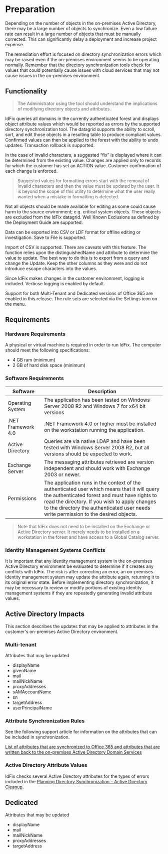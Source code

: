 # Preparation

Depending on the number of objects in the on-premises Active Directory, there may be a large number of objects to synchronize. Even a low failure rate can result in a large number of objects that must be manually corrected. This can significantly delay a deployment and increase project expense.  

The remediation effort is focused on directory synchronization errors which may be raised even if the on-premises environment seems to be operating normally.  Remember that the directory synchronization tools check for values that could potentially cause issues with cloud services that may not cause issues in the on-premises environment.

## Functionality

> The Administrator using the tool should understand the implications of modifying directory objects and attributes.

IdFix queries all domains in the currently authenticated forest and displays object attribute values which would be reported as errors by the  supported directory synchronization tool.  The datagrid supports the ability to scroll, sort, and edit those objects in a resulting table to produce compliant values.  Confirmed values can then be applied to the forest with the ability to undo updates.   Transaction rollback is supported.

In the case of invalid characters, a suggested “fix” is displayed where it can be determined from the existing value.  Changes are applied only to records for which the customer has set an ACTION value.   Customer confirmation of each change is enforced.

> Suggested values for formatting errors start with the removal of invalid characters and then the value must be updated by the user.  It is beyond the scope of this utility to determine what the user really wanted when a mistake in formatting is detected.

Not all objects should be made available for editing as some could cause harm to the source environment; e.g. critical system objects. These objects are excluded from the IdFix datagrid.  Well Known Exclusions as defined by the Deployment Guide are supported. 

Data can be exported into CSV or LDF format for offline editing or investigation.  Save to File is supported.

Import of CSV is supported.  There are caveats with this feature.  The function relies upon the distinguishedName and attribute to determine the value to update.  The best way to do this is to export from a query and change the Update.  Keep the other columns as they were and do not introduce escape characters into the values.

Since IdFix makes changes in the customer environment, logging is included.  Verbose logging is enabled by default.

Support for both Multi-Tenant and Dedicated versions of Office 365 are enabled in this release.  The rule sets are selected via the Settings icon on the menu. 

## Requirements

### Hardware Requirements
A physical or virtual machine is required in order to run IdFix.  The computer should meet the following specifications:
- 4 GB ram (minimum)
- 2 GB of hard disk space (minimum)

### Software Requirements

|Software|Description
|----|--------------------------
|Operating System|The application has been tested on Windows Server 2008 R2 and Windows 7 for x64 bit versions|
|.NET Framework 4.0|.NET Framework 4.0 or higher must be installed on the workstation running the application.|
|Active Directory|Queries are via native LDAP and have been tested with Windows Server 2008 R2, but all versions should be expected to work.|
|Exchange Server|The messaging attributes retrieved are version independent and should work with Exchange 2003 or newer.|
|Permissions|The application runs in the context of the authenticated user which means that it will query the authenticated forest and must have rights to read the directory.  If you wish to apply changes to the directory the authenticated user needs write permission to the desired objects.|

> Note that IdFix does not need to be installed on the Exchange or Active Directory server.  It merely needs to be installed on a workstation in the forest and have access to a Global Catalog server.

	
### Identity Management Systems Conflicts

It is important that any identity management system in the on-premises Active Directory environment be evaluated to determine if it creates any conflicts with IdFix.  The risk is after correcting an error, an on-premises identity management system may update the attribute again, returning it to its original error state.  Before implementing directory synchronization, it may be necessary to review or modify portions of existing identity management systems if they are repeatedly generating invalid attribute values. 

##	Active Directory Impacts

This section describes the updates that may be applied to attributes in the customer's on-premises Active Directory environment.

### Multi-tenant

Attributes that may be updated

- displayName
- givenName
- mail
- mailNickName
- proxyAddresses
- sAMAccountName
- sn
- targetAddress
- userPrincipalName

### Attribute Synchronization Rules
See the following support article for information on the attributes that can be included in synchronization.

[List of attributes that are synchronized to Office 365 and attributes that are written back to the on-premises Active Directory Domain Services](http://support.microsoft.com/kb/2256198) 

### Active Directory Attribute Values

IdFix checks several Active Directory attributes for the types of errors included in the [Planning Directory Synchronization – Active Directory Cleanup](http://technet.microsoft.com/en-us/library/hh852469.aspx).

## Dedicated

Attributes that may be updated

- displayName
- mail
- mailNickName
- proxyAddresses
- targetAddress
